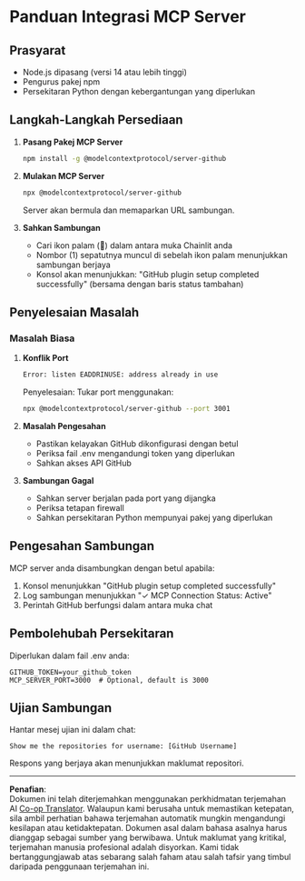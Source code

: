 <!--
CO_OP_TRANSLATOR_METADATA:
{
  "original_hash": "c4be907703b836d1a1c360db20da4de9",
  "translation_date": "2025-08-29T18:41:00+00:00",
  "source_file": "11-agentic-protocols/code_samples/github-mcp/MCP_SETUP.md",
  "language_code": "ms"
}
-->
# Panduan Integrasi MCP Server

## Prasyarat
- Node.js dipasang (versi 14 atau lebih tinggi)
- Pengurus pakej npm
- Persekitaran Python dengan kebergantungan yang diperlukan

## Langkah-Langkah Persediaan

1. **Pasang Pakej MCP Server**
   ```bash
   npm install -g @modelcontextprotocol/server-github
   ```

2. **Mulakan MCP Server**
   ```bash
   npx @modelcontextprotocol/server-github
   ```
   Server akan bermula dan memaparkan URL sambungan.

3. **Sahkan Sambungan**
   - Cari ikon palam (🔌) dalam antara muka Chainlit anda
   - Nombor (1) sepatutnya muncul di sebelah ikon palam menunjukkan sambungan berjaya
   - Konsol akan menunjukkan: "GitHub plugin setup completed successfully" (bersama dengan baris status tambahan)

## Penyelesaian Masalah

### Masalah Biasa

1. **Konflik Port**
   ```bash
   Error: listen EADDRINUSE: address already in use
   ```
   Penyelesaian: Tukar port menggunakan:
   ```bash
   npx @modelcontextprotocol/server-github --port 3001
   ```

2. **Masalah Pengesahan**
   - Pastikan kelayakan GitHub dikonfigurasi dengan betul
   - Periksa fail .env mengandungi token yang diperlukan
   - Sahkan akses API GitHub

3. **Sambungan Gagal**
   - Sahkan server berjalan pada port yang dijangka
   - Periksa tetapan firewall
   - Sahkan persekitaran Python mempunyai pakej yang diperlukan

## Pengesahan Sambungan

MCP server anda disambungkan dengan betul apabila:
1. Konsol menunjukkan "GitHub plugin setup completed successfully"
2. Log sambungan menunjukkan "✓ MCP Connection Status: Active"
3. Perintah GitHub berfungsi dalam antara muka chat

## Pembolehubah Persekitaran

Diperlukan dalam fail .env anda:
```
GITHUB_TOKEN=your_github_token
MCP_SERVER_PORT=3000  # Optional, default is 3000
```

## Ujian Sambungan

Hantar mesej ujian ini dalam chat:
```
Show me the repositories for username: [GitHub Username]
```
Respons yang berjaya akan menunjukkan maklumat repositori.

---

**Penafian**:  
Dokumen ini telah diterjemahkan menggunakan perkhidmatan terjemahan AI [Co-op Translator](https://github.com/Azure/co-op-translator). Walaupun kami berusaha untuk memastikan ketepatan, sila ambil perhatian bahawa terjemahan automatik mungkin mengandungi kesilapan atau ketidaktepatan. Dokumen asal dalam bahasa asalnya harus dianggap sebagai sumber yang berwibawa. Untuk maklumat yang kritikal, terjemahan manusia profesional adalah disyorkan. Kami tidak bertanggungjawab atas sebarang salah faham atau salah tafsir yang timbul daripada penggunaan terjemahan ini.